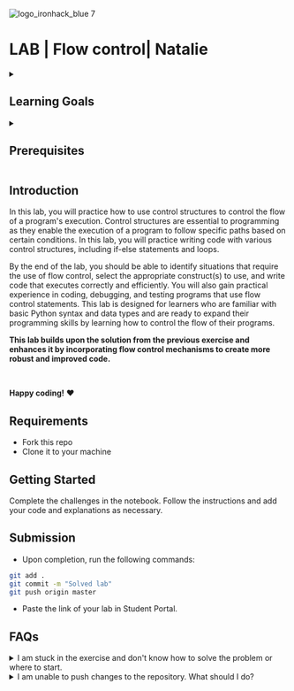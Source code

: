 ![logo_ironhack_blue 7](https://user-images.githubusercontent.com/23629340/40541063-a07a0a8a-601a-11e8-91b5-2f13e4e6b441.png)

# LAB | Flow control| Natalie

<details>
  <summary>
   <h2>Learning Goals</h2>
  </summary>

  This exercise allows you to practice and apply the concepts and techniques taught in class. 

  Upon completion of this exercise, you will be able to:
  
- Use if-else statements to control the flow of execution in a program based on conditions.
- Use loops to repeat actions in a program.
- Combine if-else statements and loops to create more complex programs.
- Apply flow control statements to solve real-world programming problems.
  
  <br>
  <hr> 

</details>


<details>
  <summary>
   <h2>Prerequisites</h2>
  </summary>
  Before this starting this lab, you should have learnt about:

- Data types, operators and structures
- Flow control (if-else statements and loops)
  <br>
  <hr> 

</details>

## Introduction

In this lab, you will practice how to use control structures to control the flow of a program's execution. Control structures are essential to programming as they enable the execution of a program to follow specific paths based on certain conditions. In this lab, you will practice writing code with various control structures, including if-else statements and loops.

By the end of the lab, you should be able to identify situations that require the use of flow control, select the appropriate construct(s) to use, and write code that executes correctly and efficiently. You will also gain practical experience in coding, debugging, and testing programs that use flow control statements. This lab is designed for learners who are familiar with basic Python syntax and data types and are ready to expand their programming skills by learning how to control the flow of their programs.

**This lab builds upon the solution from the previous exercise and enhances it by incorporating flow control mechanisms to create more robust and improved code.**

<br>

**Happy coding!** :heart:

## Requirements

- Fork this repo
- Clone it to your machine


## Getting Started

Complete the challenges in the notebook. Follow the instructions and add your code and explanations as necessary.

## Submission

- Upon completion, run the following commands:

```bash
git add .
git commit -m "Solved lab"
git push origin master
```

- Paste the link of your lab in Student Portal.

## FAQs
<details>
  <summary>I am stuck in the exercise and don't know how to solve the problem or where to start.</summary>
  <br>

  If you are stuck in your code and don't know how to solve the problem or where to start, you should take a step back and try to form a clear question about the specific issue you are facing. This will help you narrow down the problem and come up with potential solutions.


  For example, is it a concept that you don't understand, or are you receiving an error message that you don't know how to fix? It is usually helpful to try to state the problem as clearly as possible, including any error messages you are receiving. This can help you communicate the issue to others and potentially get help from classmates or online resources. 


  Once you have a clear understanding of the problem, you will be able to start working toward the solution.

  [Back to top](#faqs)

</details>


<details>
  <summary>I am unable to push changes to the repository. What should I do?</summary>
  <br>

There are a couple of possible reasons why you may be unable to *push* changes to a Git repository:

1. **You have not committed your changes:** Before you can push your changes to the repository, you need to commit them using the `git commit` command. Make sure you have committed your changes and try pushing again. To do this, run the following terminal commands from the project folder:
  ```bash
  git add .
  git commit -m "Your commit message"
  git push
  ```
2. **You do not have permission to push to the repository:** If you have cloned the repository directly from the main Ironhack repository without making a *Fork* first, you do not have write access to the repository.
To check which remote repository you have cloned, run the following terminal command from the project folder:
  ```bash
  git remote -v
  ```
If the link shown is the same as the main Ironhack repository, you will need to fork the repository to your GitHub account first and then clone your fork to your local machine to be able to push the changes.

**Note**: You should make a copy of your local code to avoid losing it in the process.

  [Back to top](#faqs)

</details>
